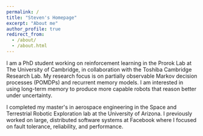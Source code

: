```yaml
---
permalink: /
title: "Steven's Homepage"
excerpt: "About me"
author_profile: true
redirect_from: 
  - /about/
  - /about.html
---
```


I am a PhD student working on reinforcement learning in the Prorok Lab at The University of Cambridge, in collaboration with the Toshiba Cambridge Research Lab. My research focus is on partially observable Markov decision processes (POMDPs) and recurrent memory models. I am interested in using long-term memory to produce more capable robots that reason better under uncertainty. 

I completed my master's in aerospace engineering in the Space and Terrestrial Robotic Exploration lab at the University of Arizona. I previously worked on large, distributed software systems at Facebook where I focused on fault tolerance, reliability, and performance. 